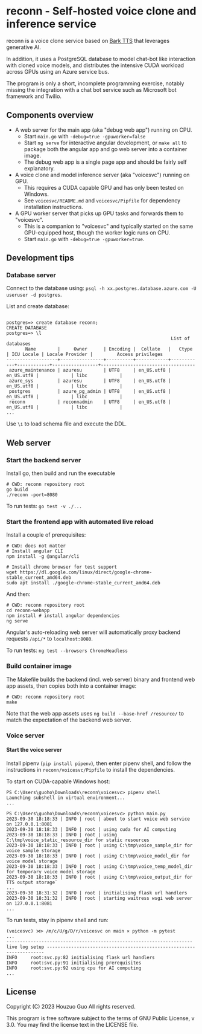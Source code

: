 # reconn - Self-hosted voice clone and inference service

reconn is a voice clone service based on
[Bark TTS](https://github.com/serp-ai/bark-with-voice-clone) that leverages
generative AI.

In addition, it uses a PostgreSQL database to model chat-bot like interaction
with cloned voice models, and distributes the intensive CUDA workload across
GPUs using an Azure service bus.

The program is only a short, incomplete programming exercise, notably missing
the integration with a chat bot service such as Microsoft bot framework and
Twilio.

## Components overview

-   A web server for the main app (aka "debug web app") running on CPU.
    *   Start `main.go` with `-debug=true -gpuworker=false`
    *   Start `ng serve` for interactive angular development, or `make all` to
        package both the angular app and go web server into a container image.
    *   The debug web app is a single page app and should be fairly self
        explanatory.
-   A voice clone and model inference server (aka "voicesvc") running on GPU.
    *   This requires a CUDA capable GPU and has only been tested on Windows.
    *   See `voicesvc/README.md` and `voicesvc/Pipfile` for dependency
        installation instructions.
-   A GPU worker server that picks up GPU tasks and forwards them to "voicesvc".
    *   This is a companion to "voicesvc" and typically started on the same
        GPU-equipped host, though the worker logic runs on CPU.
    *   Start `main.go` with `-debug=true -gpuworker=true`.

## Development tips

### Database server

Connect to the database using: `psql -h xx.postgres.database.azure.com -U
useruser -d postgres`.

List and create database:

```shell

postgres=> create database reconn;
CREATE DATABASE
postgres=> \l
                                                             List of databases
       Name        |     Owner      | Encoding |  Collate   |   Ctype    | ICU Locale | Locale Provider |         Access privileges
-------------------+----------------+----------+------------+------------+------------+-----------------+-----------------------------------
 azure_maintenance | azuresu        | UTF8     | en_US.utf8 | en_US.utf8 |            | libc            |
 azure_sys         | azuresu        | UTF8     | en_US.utf8 | en_US.utf8 |            | libc            |
 postgres          | azure_pg_admin | UTF8     | en_US.utf8 | en_US.utf8 |            | libc            |
 reconn            | reconnadmin    | UTF8     | en_US.utf8 | en_US.utf8 |            | libc            |
...
```

Use `\i` to load schema file and execute the DDL.

## Web server

### Start the backend server

Install go, then build and run the executable

```shell
# CWD: reconn repository root
go build
./reconn -port=8080
```

To run tests: `go test -v ./...`

### Start the frontend app with automated live reload

Install a couple of prerequisites:

```shell
# CWD: does not matter
# Install angular CLI
npm install -g @angular/cli

# Install chrome browser for test support
wget https://dl.google.com/linux/direct/google-chrome-stable_current_amd64.deb
sudo apt install ./google-chrome-stable_current_amd64.deb
```

And then:

```shell
# CWD: reconn repository root
cd reconn-webapp
npm install # install angular dependencies
ng serve
```

Angular's auto-reloading web server will automatically proxy backend requests
`/api/*` to `localhost:8080`.

To run tests: `ng test --browsers ChromeHeadless`

### Build container image

The Makefile builds the backend (incl. web server) binary and frontend web app
assets, then copies both into a container image:

```shell
# CWD: reconn repository root
make
```

Note that the web app assets uses `ng build --base-href /resource/` to match the
expectation of the backend web server.

### Voice server

#### Start the voice server

Install pipenv (`pip install pipenv`), then enter pipenv shell, and follow the
instructions in `reconn/voicesvc/Pipfile` to install the dependencies.

To start on CUDA-capable Windows host:

```shell
PS C:\Users\guoho\Downloads\reconn\voicesvc> pipenv shell
Launching subshell in virtual environment...
...

PS C:\Users\guoho\Downloads\reconn\voicesvc> python main.py
2023-09-30 18:18:33 | INFO | root | about to start voice web service on 127.0.0.1:8081
2023-09-30 18:18:33 | INFO | root | using cuda for AI computing
2023-09-30 18:18:33 | INFO | root | using C:\tmp\voice_static_resource_dir for static resources
2023-09-30 18:18:33 | INFO | root | using C:\tmp\voice_sample_dir for voice sample storage
2023-09-30 18:18:33 | INFO | root | using C:\tmp\voice_model_dir for voice model storage
2023-09-30 18:18:33 | INFO | root | using C:\tmp\voice_temp_model_dir for temporary voice model storage
2023-09-30 18:18:33 | INFO | root | using C:\tmp\voice_output_dir for TTS output storage`
...
2023-09-30 18:31:32 | INFO | root | initialising flask url handlers
2023-09-30 18:31:32 | INFO | root | starting waitress wsgi web server on 127.0.0.1:8081
...
```

To run tests, stay in pipenv shell and run:

```shell
(voicesvc) ⋊> /m/c/U/g/D/r/voicesvc on main ⨯ python -m pytest
...
--------------------------------------------------------------------- live log setup ---------------------------------------------------------------------
INFO     root:svc.py:82 initialising flask url handlers
INFO     root:svc.py:91 initialising prerequisites
INFO     root:svc.py:92 using cpu for AI computing
...
```

## License

Copyright (C) 2023 Houzuo Guo All rights reserved.

This program is free software subject to the terms of GNU Public License, v 3.0.
You may find the license text in the LICENSE file.
